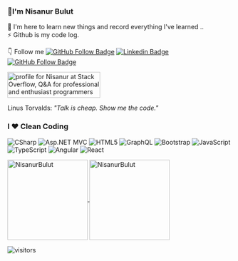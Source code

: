 ### 👋I'm Nisanur Bulut      <br>
🌱 I'm here to learn new things and record everything I've learned .. <br>
⚡  Github is my code log. 

👇 Follow me [![GitHub Follow Badge](https://img.shields.io/github/followers/NisanurBulut?label=follow&style=social)](https://github.com/NisanurBulut) [![Linkedin Badge](https://img.shields.io/badge/-Linkedin-blue?style=flat&logo=Linkedin&logoColor=white&link=https://www.linkedin.com/in/nisanur-bulut/)](https://www.linkedin.com/in/nisanur-bulut/) 
[![GitHub Follow Badge](https://img.shields.io/badge/leetcode-red)](https://leetcode.com/nisanurrunasin/)



<a href="https://stackoverflow.com/users/6830001/nisanur"><img src="https://stackoverflow.com/users/flair/6830001.png" width="208" height="58" alt="profile for Nisanur at Stack Overflow, Q&amp;A for professional and enthusiast programmers" title="profile for Nisanur at Stack Overflow, Q&amp;A for professional and enthusiast programmers"></a> <br>



Linus Torvalds: <i>"Talk is cheap. Show me the code."</i>

### I ❤️ Clean Coding



![CSharp](https://img.shields.io/badge/C%23-.NET%20CORE-green)
![Asp.NET MVC](https://img.shields.io/badge/C%23-Asp.Net%20MVC-blue)
![HTML5](https://img.shields.io/badge/-NoSQL-E34F26?style=flat&logo=NoSQL&logoColor=fff)
![GraphQL](https://img.shields.io/badge/-GraphQL-1572B6?style=flat&logo=GraphQl&logoColor=fff)
![Bootstrap](https://img.shields.io/badge/-Bootstrap-563D7C?style=flat&logo=bootstrap&logoColor=fff)
![JavaScript](https://img.shields.io/badge/-JavaScript-913131?style=flat&logo=javascript&labelColor=ffff)
![TypeScript](https://img.shields.io/badge/-TypeScript-007ACC?style=flat&logo=typescript&logoColor=fff)
![Angular](https://img.shields.io/badge/-Angular-DD0031?style=flat&logo=angular&logoColor=fff)
![React](https://img.shields.io/badge/React-056676?style=flat&logo=react&logoColor=fff)

<p align="left">
<a href="https://github.com/NisanurBulut">
  <img height="180em" align="center" src="https://github-readme-stats.vercel.app/api?username=NisanurBulut&show_icons=true&locale=en&include_all_commits=true&count_private=true" alt="NisanurBulut"/>
  <img height="180em" align="center" src="https://github-readme-stats.vercel.app/api/top-langs?username=NisanurBulut&show_icons=true&locale=en&layout=compact&langs_count=18" alt="NisanurBulut"/>
</a>
</p>

![visitors](https://visitor-badge.laobi.icu/badge?page_id=NisanurBulut)
